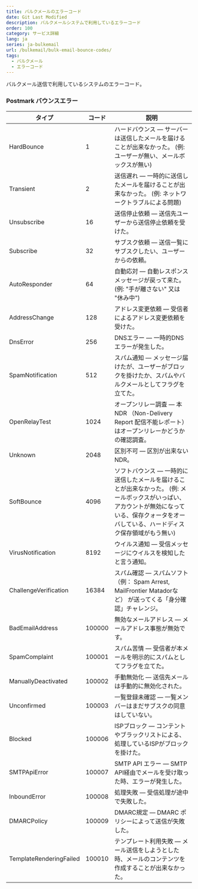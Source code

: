 ```yaml
---
title: バルクメールのエラーコード
date: Git Last Modified
description: バルクメールシステムで利用しているエラーコード
order: 100
category: サービス詳細
lang: ja
series: ja-bulkemail
url: /bulkemail/bulk-email-bounce-codes/
tags:
  - バルクメール
  - エラーコード
---
```


バルクメール送信で利用しているシステムのエラーコード。

### Postmark バウンスエラー

| **タイプ** | **コード** | **説明** |
| ---- | ---- | ------------------ |
| HardBounce | 1 | ハードバウンス — サーバーは送信したメールを届けることが出来なかった。 (例: ユーザーが無い、メールボックスが無い) |
| Transient | 2 | 送信遅れ — 一時的に送信したメールを届けることが出来なかった。  (例: ネットワークトラブルによる問題) |
| Unsubscribe | 16 | 送信停止依頼 — 送信先ユーザーから送信停止依頼を受けた。 |
| Subscribe | 32 | サブスク依頼 — 送信一覧にサブスクしたい、ユーザーからの依頼。 |
| AutoResponder | 64 | 自動応対 — 自動レスポンスメッセージが戻って来た。 (例: "手が離さない" 又は "休み中") |
| AddressChange | 128 | アドレス変更依頼 — 受信者によるアドレス変更依頼を受けた。 |
| DnsError | 256 | DNSエラー — 一時的DNSエラーが発生した。 |
| SpamNotification | 512 | スパム通知 — メッセージ届けたが、ユーザーがブロックを掛けたか、スパムやバルクメールとしてフラグを立てた。 |
| OpenRelayTest | 1024 | オープンリレー調査 — 本NDR （Non-Delivery Report 配信不能レポート） はオープンリレーかどうかの確認調査。 |
| Unknown | 2048 | 区別不可 — 区別が出来ないNDR。 |
| SoftBounce | 4096 | ソフトバウンス — 一時的に送信したメールを届けることが出来なかった。 (例: メールボックスがいっぱい、アカウントが無効になっている、保存クォータをオーバしている、ハードディスク保存領域がもう無い) |
| VirusNotification | 8192 | ウイルス通知 — 受信メッセージにウイルスを検知したと言う通知。|
| ChallengeVerification | 16384 | スパム確認 — スパムソフト （例： Spam Arrest, MailFrontier Matadorなど） が送ってくる「身分確認」チャレンジ。|
| BadEmailAddress | 100000 | 無効なメールアドレス — メールアドレス事態が無効です。 |
| SpamComplaint | 100001 | スパム苦情 — 受信者が本メールを明示的にスパムとしてフラグを立てた。 |
| ManuallyDeactivated | 100002 | 手動無効化 — 送信先メールは手動的に無効化された。 |
| Unconfirmed | 100003 | 一覧登録未確認 — 一覧メンバーはまだサブスクの同意はしていない。 |
| Blocked | 100006 | ISPブロック — コンテントやブラックリストによる、処理しているISPがブロックを掛けた。 |
| SMTPApiError | 100007 | SMTP API エラー — SMTP API経由でメールを受け取った時、エラーが発生した。 |
| InboundError | 100008 | 処理失敗 — 受信処理が途中で失敗した。 |
| DMARCPolicy | 100009 | DMARC規定 — DMARC ポリシーによって送信が失敗した。 |
| TemplateRenderingFailed | 100010 | テンプレート利用失敗 — メール送信をしようとした時、メールのコンテンツを作成することが出来なかった。 |
